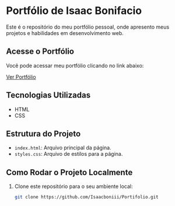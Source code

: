 # Portfólio de Isaac Bonifacio

Este é o repositório do meu portfólio pessoal, onde apresento meus projetos e habilidades em desenvolvimento web.

## Acesse o Portfólio

Você pode acessar meu portfólio clicando no link abaixo:

[Ver Portfólio](https://isaacboniii.github.io/Portifolio/)

## Tecnologias Utilizadas

- HTML
- CSS

## Estrutura do Projeto

- `index.html`: Arquivo principal da página.
- `styles.css`: Arquivo de estilos para a página.

## Como Rodar o Projeto Localmente

1. Clone este repositório para o seu ambiente local:
   ```bash
   git clone https://github.com/Isaacboniii/Portifolio.git
